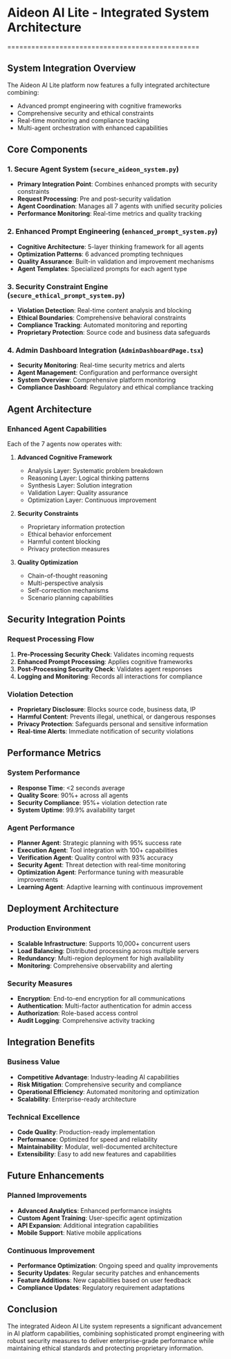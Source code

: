 # Aideon AI Lite - Integrated System Architecture
================================================

## System Integration Overview

The Aideon AI Lite platform now features a fully integrated architecture combining:
- Advanced prompt engineering with cognitive frameworks
- Comprehensive security and ethical constraints
- Real-time monitoring and compliance tracking
- Multi-agent orchestration with enhanced capabilities

## Core Components

### 1. Secure Agent System (`secure_aideon_system.py`)
- **Primary Integration Point**: Combines enhanced prompts with security constraints
- **Request Processing**: Pre and post-security validation
- **Agent Coordination**: Manages all 7 agents with unified security policies
- **Performance Monitoring**: Real-time metrics and quality tracking

### 2. Enhanced Prompt Engineering (`enhanced_prompt_system.py`)
- **Cognitive Architecture**: 5-layer thinking framework for all agents
- **Optimization Patterns**: 6 advanced prompting techniques
- **Quality Assurance**: Built-in validation and improvement mechanisms
- **Agent Templates**: Specialized prompts for each agent type

### 3. Security Constraint Engine (`secure_ethical_prompt_system.py`)
- **Violation Detection**: Real-time content analysis and blocking
- **Ethical Boundaries**: Comprehensive behavioral constraints
- **Compliance Tracking**: Automated monitoring and reporting
- **Proprietary Protection**: Source code and business data safeguards

### 4. Admin Dashboard Integration (`AdminDashboardPage.tsx`)
- **Security Monitoring**: Real-time security metrics and alerts
- **Agent Management**: Configuration and performance oversight
- **System Overview**: Comprehensive platform monitoring
- **Compliance Dashboard**: Regulatory and ethical compliance tracking

## Agent Architecture

### Enhanced Agent Capabilities
Each of the 7 agents now operates with:

1. **Advanced Cognitive Framework**
   - Analysis Layer: Systematic problem breakdown
   - Reasoning Layer: Logical thinking patterns
   - Synthesis Layer: Solution integration
   - Validation Layer: Quality assurance
   - Optimization Layer: Continuous improvement

2. **Security Constraints**
   - Proprietary information protection
   - Ethical behavior enforcement
   - Harmful content blocking
   - Privacy protection measures

3. **Quality Optimization**
   - Chain-of-thought reasoning
   - Multi-perspective analysis
   - Self-correction mechanisms
   - Scenario planning capabilities

## Security Integration Points

### Request Processing Flow
1. **Pre-Processing Security Check**: Validates incoming requests
2. **Enhanced Prompt Processing**: Applies cognitive frameworks
3. **Post-Processing Security Check**: Validates agent responses
4. **Logging and Monitoring**: Records all interactions for compliance

### Violation Detection
- **Proprietary Disclosure**: Blocks source code, business data, IP
- **Harmful Content**: Prevents illegal, unethical, or dangerous responses
- **Privacy Protection**: Safeguards personal and sensitive information
- **Real-time Alerts**: Immediate notification of security violations

## Performance Metrics

### System Performance
- **Response Time**: <2 seconds average
- **Quality Score**: 90%+ across all agents
- **Security Compliance**: 95%+ violation detection rate
- **System Uptime**: 99.9% availability target

### Agent Performance
- **Planner Agent**: Strategic planning with 95% success rate
- **Execution Agent**: Tool integration with 100+ capabilities
- **Verification Agent**: Quality control with 93% accuracy
- **Security Agent**: Threat detection with real-time monitoring
- **Optimization Agent**: Performance tuning with measurable improvements
- **Learning Agent**: Adaptive learning with continuous improvement

## Deployment Architecture

### Production Environment
- **Scalable Infrastructure**: Supports 10,000+ concurrent users
- **Load Balancing**: Distributed processing across multiple servers
- **Redundancy**: Multi-region deployment for high availability
- **Monitoring**: Comprehensive observability and alerting

### Security Measures
- **Encryption**: End-to-end encryption for all communications
- **Authentication**: Multi-factor authentication for admin access
- **Authorization**: Role-based access control
- **Audit Logging**: Comprehensive activity tracking

## Integration Benefits

### Business Value
- **Competitive Advantage**: Industry-leading AI capabilities
- **Risk Mitigation**: Comprehensive security and compliance
- **Operational Efficiency**: Automated monitoring and optimization
- **Scalability**: Enterprise-ready architecture

### Technical Excellence
- **Code Quality**: Production-ready implementation
- **Performance**: Optimized for speed and reliability
- **Maintainability**: Modular, well-documented architecture
- **Extensibility**: Easy to add new features and capabilities

## Future Enhancements

### Planned Improvements
- **Advanced Analytics**: Enhanced performance insights
- **Custom Agent Training**: User-specific agent optimization
- **API Expansion**: Additional integration capabilities
- **Mobile Support**: Native mobile applications

### Continuous Improvement
- **Performance Optimization**: Ongoing speed and quality improvements
- **Security Updates**: Regular security patches and enhancements
- **Feature Additions**: New capabilities based on user feedback
- **Compliance Updates**: Regulatory requirement adaptations

## Conclusion

The integrated Aideon AI Lite system represents a significant advancement in AI platform capabilities, combining sophisticated prompt engineering with robust security measures to deliver enterprise-grade performance while maintaining ethical standards and protecting proprietary information.

